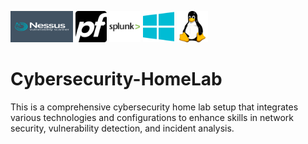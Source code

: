 <p>
  <img src="images/nessuslogo.png" width="100" height="50"/>
  <img src="images/pfSense.png" width="50" height="50">
  <img src="images/splunk-logo.png" width="50" height="50">
  <img src="images/windows-icon.png" width="50" height="50">
  <img src="images/linux-icon.png" width="50" height="50">
</p>

# Cybersecurity-HomeLab
This is a comprehensive cybersecurity home lab setup that integrates various technologies and configurations to enhance skills in network security, vulnerability detection, and incident analysis. 

